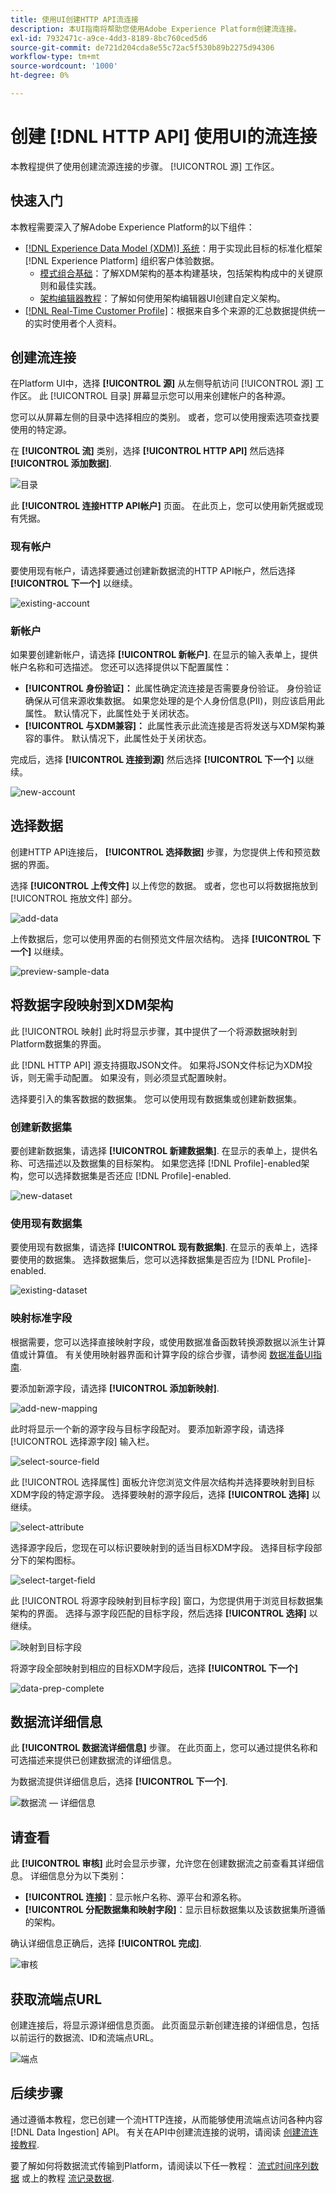 ```yaml
---
title: 使用UI创建HTTP API流连接
description: 本UI指南将帮助您使用Adobe Experience Platform创建流连接。
exl-id: 7932471c-a9ce-4dd3-8189-8bc760ced5d6
source-git-commit: de721d204cda8e55c72ac5f530b89b2275d94306
workflow-type: tm+mt
source-wordcount: '1000'
ht-degree: 0%

---
```



# 创建 [!DNL HTTP API] 使用UI的流连接

本教程提供了使用创建流源连接的步骤。 [!UICONTROL 源] 工作区。

## 快速入门

本教程需要深入了解Adobe Experience Platform的以下组件：

- [[!DNL Experience Data Model (XDM)] 系统](../../../../../xdm/home.md)：用于实现此目标的标准化框架 [!DNL Experience Platform] 组织客户体验数据。
   - [模式组合基础](../../../../../xdm/schema/composition.md)：了解XDM架构的基本构建基块，包括架构构成中的关键原则和最佳实践。
   - [架构编辑器教程](../../../../../xdm/tutorials/create-schema-ui.md)：了解如何使用架构编辑器UI创建自定义架构。
- [[!DNL Real-Time Customer Profile]](../../../../../profile/home.md)：根据来自多个来源的汇总数据提供统一的实时使用者个人资料。

## 创建流连接

在Platform UI中，选择 **[!UICONTROL 源]** 从左侧导航访问 [!UICONTROL 源] 工作区。 此 [!UICONTROL 目录] 屏幕显示您可以用来创建帐户的各种源。

您可以从屏幕左侧的目录中选择相应的类别。 或者，您可以使用搜索选项查找要使用的特定源。

在 **[!UICONTROL 流]** 类别，选择 **[!UICONTROL HTTP API]** 然后选择 **[!UICONTROL 添加数据]**.

![目录](../../../../images/tutorials/create/http/catalog.png)

此 **[!UICONTROL 连接HTTP API帐户]** 页面。 在此页上，您可以使用新凭据或现有凭据。

### 现有帐户

要使用现有帐户，请选择要通过创建新数据流的HTTP API帐户，然后选择 **[!UICONTROL 下一个]** 以继续。

![existing-account](../../../../images/tutorials/create/http/existing.png)

### 新帐户

如果要创建新帐户，请选择 **[!UICONTROL 新帐户]**. 在显示的输入表单上，提供帐户名称和可选描述。 您还可以选择提供以下配置属性：

- **[!UICONTROL 身份验证]：** 此属性确定流连接是否需要身份验证。 身份验证确保从可信来源收集数据。 如果您处理的是个人身份信息(PII)，则应该启用此属性。 默认情况下，此属性处于关闭状态。
- **[!UICONTROL 与XDM兼容]：** 此属性表示此流连接是否将发送与XDM架构兼容的事件。 默认情况下，此属性处于关闭状态。

完成后，选择 **[!UICONTROL 连接到源]** 然后选择 **[!UICONTROL 下一个]** 以继续。

![new-account](../../../../images/tutorials/create/http/new.png)

## 选择数据

创建HTTP API连接后， **[!UICONTROL 选择数据]** 步骤，为您提供上传和预览数据的界面。

选择 **[!UICONTROL 上传文件]** 以上传您的数据。 或者，您也可以将数据拖放到 [!UICONTROL 拖放文件] 部分。

![add-data](../../../../images/tutorials/create/http/add-data.png)

上传数据后，您可以使用界面的右侧预览文件层次结构。 选择 **[!UICONTROL 下一个]** 以继续。

![preview-sample-data](../../../../images/tutorials/create/http/preview-sample-data.png)

## 将数据字段映射到XDM架构

此 [!UICONTROL 映射] 此时将显示步骤，其中提供了一个将源数据映射到Platform数据集的界面。

此 [!DNL HTTP API] 源支持摄取JSON文件。 如果将JSON文件标记为XDM投诉，则无需手动配置。 如果没有，则必须显式配置映射。

选择要引入的集客数据的数据集。 您可以使用现有数据集或创建新数据集。

### 创建新数据集

要创建新数据集，请选择 **[!UICONTROL 新建数据集]**. 在显示的表单上，提供名称、可选描述以及数据集的目标架构。 如果您选择 [!DNL Profile]-enabled架构，您可以选择数据集是否还应 [!DNL Profile]-enabled.

![new-dataset](../../../../images/tutorials/create/http/new-dataset.png)

### 使用现有数据集

要使用现有数据集，请选择 **[!UICONTROL 现有数据集]**. 在显示的表单上，选择要使用的数据集。 选择数据集后，您可以选择数据集是否应为 [!DNL Profile]-enabled.

![existing-dataset](../../../../images/tutorials/create/http/existing-dataset.png)

### 映射标准字段

根据需要，您可以选择直接映射字段，或使用数据准备函数转换源数据以派生计算值或计算值。 有关使用映射器界面和计算字段的综合步骤，请参阅 [数据准备UI指南](../../../../../data-prep/ui/mapping.md).

要添加新源字段，请选择 **[!UICONTROL 添加新映射]**.

![add-new-mapping](../../../../images/tutorials/create/http/add-new-mapping.png)

此时将显示一个新的源字段与目标字段配对。 要添加新源字段，请选择 [!UICONTROL 选择源字段] 输入栏。

![select-source-field](../../../../images/tutorials/create/http/select-source-field.png)

此 [!UICONTROL 选择属性] 面板允许您浏览文件层次结构并选择要映射到目标XDM字段的特定源字段。 选择要映射的源字段后，选择 **[!UICONTROL 选择]** 以继续。

![select-attribute](../../../../images/tutorials/create/http/select-attributes.png)

选择源字段后，您现在可以标识要映射到的适当目标XDM字段。 选择目标字段部分下的架构图标。

![select-target-field](../../../../images/tutorials/create/http/select-target-field.png)

此 [!UICONTROL 将源字段映射到目标字段] 窗口，为您提供用于浏览目标数据集架构的界面。 选择与源字段匹配的目标字段，然后选择 **[!UICONTROL 选择]** 以继续。

![映射到目标字段](../../../../images/tutorials/create/http/map-to-target-field.png)

将源字段全部映射到相应的目标XDM字段后，选择 **[!UICONTROL 下一个]**

![data-prep-complete](../../../../images/tutorials/create/http/data-prep-complete.png)

## 数据流详细信息

此 **[!UICONTROL 数据流详细信息]** 步骤。 在此页面上，您可以通过提供名称和可选描述来提供已创建数据流的详细信息。

为数据流提供详细信息后，选择 **[!UICONTROL 下一个]**.

![数据流 — 详细信息](../../../../images/tutorials/create/http/dataflow-detail.png)

## 请查看

此 **[!UICONTROL 审核]** 此时会显示步骤，允许您在创建数据流之前查看其详细信息。 详细信息分为以下类别：

- **[!UICONTROL 连接]**：显示帐户名称、源平台和源名称。
- **[!UICONTROL 分配数据集和映射字段]**：显示目标数据集以及该数据集所遵循的架构。

确认详细信息正确后，选择 **[!UICONTROL 完成]**.

![审核](../../../../images/tutorials/create/http/review.png)

## 获取流端点URL

创建连接后，将显示源详细信息页面。 此页面显示新创建连接的详细信息，包括以前运行的数据流、ID和流端点URL。

![端点](../../../../images/tutorials/create/http/endpoint.png)

## 后续步骤

通过遵循本教程，您已创建一个流HTTP连接，从而能够使用流端点访问各种内容 [!DNL Data Ingestion] API。 有关在API中创建流连接的说明，请阅读 [创建流连接教程](../../../api/create/streaming/http.md).

要了解如何将数据流式传输到Platform，请阅读以下任一教程： [流式时间序列数据](../../../../../ingestion/tutorials/streaming-time-series-data.md) 或上的教程 [流记录数据](../../../../../ingestion/tutorials/streaming-record-data.md).
